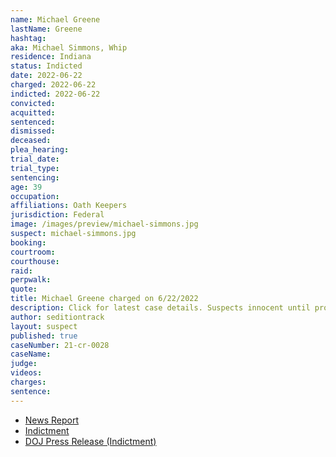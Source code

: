 ```yaml
---
name: Michael Greene
lastName: Greene
hashtag:
aka: Michael Simmons, Whip
residence: Indiana
status: Indicted
date: 2022-06-22
charged: 2022-06-22
indicted: 2022-06-22
convicted:
acquitted:
sentenced:
dismissed:
deceased:
plea_hearing:
trial_date:
trial_type:
sentencing:
age: 39
occupation:
affiliations: Oath Keepers
jurisdiction: Federal
image: /images/preview/michael-simmons.jpg
suspect: michael-simmons.jpg
booking:
courtroom:
courthouse:
raid:
perpwalk:
quote:
title: Michael Greene charged on 6/22/2022
description: Click for latest case details. Suspects innocent until proven guilty.
author: seditiontrack
layout: suspect
published: true
caseNumber: 21-cr-0028
caseName:
judge:
videos:
charges:
sentence:
---
```

- [News Report](https://www.indystar.com/story/news/local/2022/06/24/oath-keeper-michael-greene-from-indianapolis-arrested-alleged-role-capitol-riot/7723352001/)
- [Indictment](https://www.justice.gov/usao-dc/case-multi-defendant/file/1515111/download)
- [DOJ Press Release (Indictment)](https://www.justice.gov/usao-dc/pr/member-oath-keepers-indicted-conspiracy-and-other-offenses-related-us-capitol-breach)
